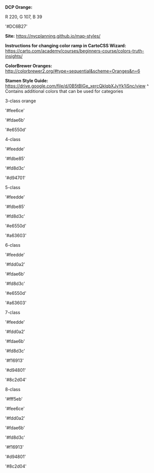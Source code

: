 **DCP Orange:**

R 220, G 107, B 39

'#DC6B27'

**Site:**
https://nycplanning.github.io/map-styles/

**Instructions for changing color ramp in CartoCSS Wizard:**
https://carto.com/academy/courses/beginners-course/colors-truth-insights/

**ColorBrewer Oranges:**
http://colorbrewer2.org/#type=sequential&scheme=Oranges&n=6

**Stamen Style Guide:**
https://drive.google.com/file/d/0B5tBIGe_xercQklqbXJvYk1jSnc/view
^ Contains additional colors that can be used for categories


3-class orange

'#fee6ce'

'#fdae6b'

'#e6550d'

4-class

'#feedde'

'#fdbe85'

'#fd8d3c'

'#d94701'

5-class

'#feedde'

'#fdbe85'

'#fd8d3c'

'#e6550d'

'#a63603'

6-class

'#feedde'

'#fdd0a2'

'#fdae6b'

'#fd8d3c'

'#e6550d'

'#a63603'

7-class

'#feedde'

'#fdd0a2'

'#fdae6b'

'#fd8d3c'

'#f16913'

'#d94801'

'#8c2d04'

8-class

'#fff5eb'

'#fee6ce'

'#fdd0a2'

'#fdae6b'

'#fd8d3c'

'#f16913'

'#d94801'

'#8c2d04'
